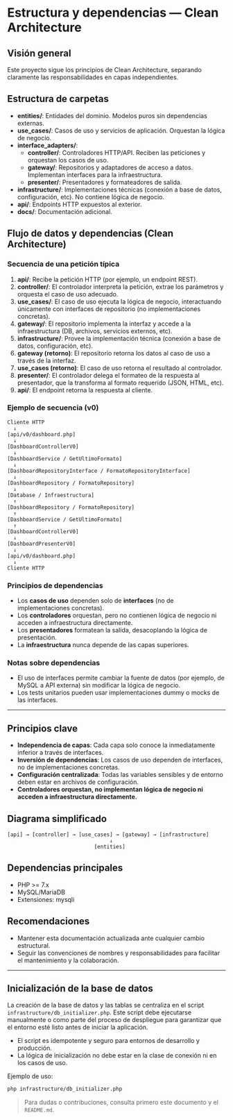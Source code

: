 # Estructura y dependencias — Clean Architecture

## Visión general
Este proyecto sigue los principios de Clean Architecture, separando claramente las responsabilidades en capas independientes.

## Estructura de carpetas

- **entities/**: Entidades del dominio. Modelos puros sin dependencias externas.
- **use_cases/**: Casos de uso y servicios de aplicación. Orquestan la lógica de negocio.
- **interface_adapters/**:
  - **controller/**: Controladores HTTP/API. Reciben las peticiones y orquestan los casos de uso.
  - **gateway/**: Repositorios y adaptadores de acceso a datos. Implementan interfaces para la infraestructura.
  - **presenter/**: Presentadores y formateadores de salida.
- **infrastructure/**: Implementaciones técnicas (conexión a base de datos, configuración, etc). No contiene lógica de negocio.
- **api/**: Endpoints HTTP expuestos al exterior.
- **docs/**: Documentación adicional.


## Flujo de datos y dependencias (Clean Architecture)

### Secuencia de una petición típica

1. **api/**: Recibe la petición HTTP (por ejemplo, un endpoint REST).
2. **controller/**: El controlador interpreta la petición, extrae los parámetros y orquesta el caso de uso adecuado.
3. **use_cases/**: El caso de uso ejecuta la lógica de negocio, interactuando únicamente con interfaces de repositorio (no implementaciones concretas).
4. **gateway/**: El repositorio implementa la interfaz y accede a la infraestructura (DB, archivos, servicios externos, etc).
5. **infrastructure/**: Provee la implementación técnica (conexión a base de datos, configuración, etc).
6. **gateway (retorno)**: El repositorio retorna los datos al caso de uso a través de la interfaz.
7. **use_cases (retorno)**: El caso de uso retorna el resultado al controlador.
8. **presenter/**: El controlador delega el formateo de la respuesta al presentador, que la transforma al formato requerido (JSON, HTML, etc).
9. **api/**: El endpoint retorna la respuesta al cliente.

### Ejemplo de secuencia (v0)

```
Cliente HTTP
  ↓
[api/v0/dashboard.php]
  ↓
[DashboardControllerV0]
  ↓
[DashboardService / GetUltimoFormato]
  ↓
[DashboardRepositoryInterface / FormatoRepositoryInterface]
  ↓
[DashboardRepository / FormatoRepository]
  ↓
[Database / Infraestructura]
  ↑
[DashboardRepository / FormatoRepository]
  ↑
[DashboardService / GetUltimoFormato]
  ↑
[DashboardControllerV0]
  ↓
[DashboardPresenterV0]
  ↓
[api/v0/dashboard.php]
  ↓
Cliente HTTP
```

### Principios de dependencias

- Los **casos de uso** dependen solo de **interfaces** (no de implementaciones concretas).
- Los **controladores** orquestan, pero no contienen lógica de negocio ni acceden a infraestructura directamente.
- Los **presentadores** formatean la salida, desacoplando la lógica de presentación.
- La **infraestructura** nunca depende de las capas superiores.

### Notas sobre dependencias

- El uso de interfaces permite cambiar la fuente de datos (por ejemplo, de MySQL a API externa) sin modificar la lógica de negocio.
- Los tests unitarios pueden usar implementaciones dummy o mocks de las interfaces.

---

## Principios clave

- **Independencia de capas**: Cada capa solo conoce la inmediatamente inferior a través de interfaces.
- **Inversión de dependencias**: Los casos de uso dependen de interfaces, no de implementaciones concretas.
- **Configuración centralizada**: Todas las variables sensibles y de entorno deben estar en archivos de configuración.
- **Controladores orquestan, no implementan lógica de negocio ni acceden a infraestructura directamente.**

## Diagrama simplificado

```
[api] → [controller] → [use_cases] → [gateway] → [infrastructure]
                                 ↓
                            [entities]
```

## Dependencias principales
- PHP >= 7.x
- MySQL/MariaDB
- Extensiones: mysqli

## Recomendaciones
- Mantener esta documentación actualizada ante cualquier cambio estructural.
- Seguir las convenciones de nombres y responsabilidades para facilitar el mantenimiento y la colaboración.

---

## Inicialización de la base de datos

La creación de la base de datos y las tablas se centraliza en el script `infrastructure/db_initializer.php`. Este script debe ejecutarse manualmente o como parte del proceso de despliegue para garantizar que el entorno esté listo antes de iniciar la aplicación.

- El script es idempotente y seguro para entornos de desarrollo y producción.
- La lógica de inicialización no debe estar en la clase de conexión ni en los casos de uso.

Ejemplo de uso:

```bash
php infrastructure/db_initializer.php
```

> Para dudas o contribuciones, consulta primero este documento y el `README.md`.
